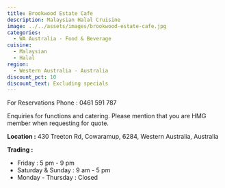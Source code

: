```yaml
---
title: Brookwood Estate Cafe
description: Malaysian Halal Cruisine
image: ../../assets/images/brookwood-estate-cafe.jpg
categories:
  - WA Australia - Food & Beverage
cuisine:
  - Malaysian
  - Halal
region:
  - Western Australia - Australia
discount_pct: 10
discount_text: Excluding specials
---
```

For Reservations Phone : 0461 591 787

Enquiries for functions and catering. Please mention that you are HMG member when requesting for quote.

**Location :** 430 Treeton Rd, Cowaramup, 6284, Western Australia, Australia

**Trading :** 

* Friday : 5 pm - 9 pm
* Saturday & Sunday : 9 am - 5 pm
* Monday - Thursday : Closed
